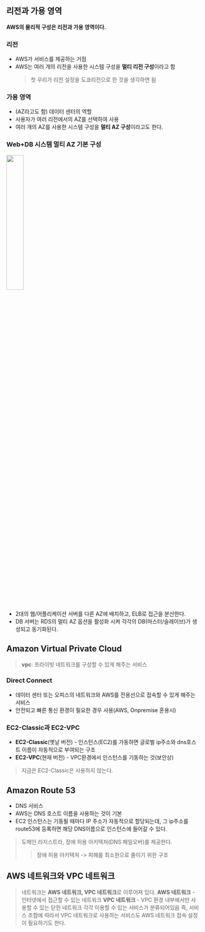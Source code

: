 ## 리전과 가용 영역

**AWS의 물리적 구성은 리전과 가용 영역이다.**

### 리전
+ AWS가 서비스를 제공하는 거점
+ AWS는 여러 개의 리전을 사용한 시스템 구성을 **멀티 리전 구성**이라고 함
  > 첫 우리가 리전 설정을 도쿄리전으로 한 것을 생각하면 됨
  
### 가용 영역
+ (AZ라고도 함) 데이터 센터의 역할
+ 사용자가 여러 리전에서의 AZ를 선택하여 사용
+ 여러 개의 AZ를 사용한 시스템 구성을 **멀티 AZ 구성**이라고도 한다. 


### Web+DB 시스템 멀티 AZ 기본 구성
<img src = "https://user-images.githubusercontent.com/55094745/103720430-ac92d400-500e-11eb-8b60-a9128960d52e.png" width= "30%"></img>
+ 2대의 웹/어플리케이션 서버를 다른 AZ에 배치하고, ELB로 접근을 분산한다. 
+ DB 서버는 RDS의 멀티 AZ 옵션을 활성화 시켜 각각의 DB(마스터/슬레이브)가 생성되고 동기화된다. 


## Amazon Virtual Private Cloud
> **vpc**: 프라이빗 네트워크를 구성할 수 있게 해주는 서비스

### Direct Connect
+ 데이터 센터 또는 오피스의 네트워크와 AWS를 전용선으로 접속할 수 있게 해주는 서비스
+ 안전되고 빠른 통신 환경이 필요한 경우 사용(AWS, Onpremise 혼용시)

### EC2-Classic과 EC2-VPC
+ **EC2-Classic**(옛날 버전) - 인스턴스(EC2)를 가동하면 글로벌 ip주소와 dns호스트 이름이 자동적으로 부여되는 구조
+ **EC2-VPC**(현재 버전) - VPC환경에서 인스턴스를 기동하는 것(보안상)
> 지금은 EC2-Classic은 사용하지 않는다. 


## Amazon Route 53
+ DNS 서비스
+ AWS는 DNS 호스트 이름을 사용하는 것이 기본
+ EC2 인스턴스는 기동될 때마다 IP 주소가 자동적으로 할당되는데, 그 ip주소를 route53에 등록하면 해당 DNS이름으로 인스턴스에 들어갈 수 있다. 
> 도메인 라지스트라, 장애 허용 아키텍처(DNS 페일오버)를 제공한다.
>> 장애 허용 아키텍처 -> 피해를 최소한으로 줄이기 위한 구조


## AWS 네트워크와 VPC 네트워크
> 네트워크는 **AWS 네트워크, VPC 네트워크**로 이루어져 있다.
**AWS 네트워크** - 인터넷에서 접근할 수 있는 네트워크
**VPC 네트워크** - VPC 환경 내부에서만 사용할 수 있는 닫힌 네트워크
> 각각 이용할 수 있는 서비스가 분류되어있음
> 즉, 서비스 조합에 따라서 VPC 네트워크로 사용하는 서비스도 AWS 네트워크 접속 설정이 필요하기도 한다. 

